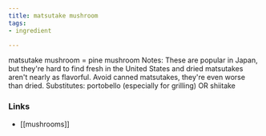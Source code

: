 ```yaml
---
title: matsutake mushroom
tags:
- ingredient

---
```

matsutake mushroom = pine mushroom Notes: These are popular in Japan, but they're hard to find fresh in the United States and dried matsutakes aren't nearly as flavorful. Avoid canned matsutakes, they're even worse than dried. Substitutes: portobello (especially for grilling) OR shiitake

### Links

* [[mushrooms]]
